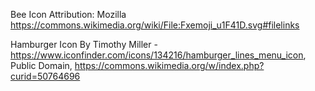 Bee Icon
Attribution: Mozilla
https://commons.wikimedia.org/wiki/File:Fxemoji_u1F41D.svg#filelinks

Hamburger Icon
By Timothy Miller - https://www.iconfinder.com/icons/134216/hamburger_lines_menu_icon, Public Domain, https://commons.wikimedia.org/w/index.php?curid=50764696